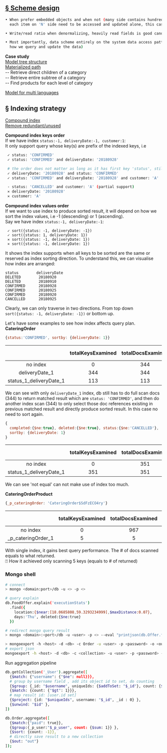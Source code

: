 [§ Scheme design](https://www.mongodb.com/blog/post/6-rules-of-thumb-for-mongodb-schema-design-part-1)
--
```sh
• When prefer embedded objects and when not (many side contains hundreds of items, or
  each item on 'N' side need to be accessed and updated alone, this case use separate table)

• Write/read ratio when denormalizing, heavily read fields is good candidate

• Most importantly, data scheme entirely on the system data access pattern (
  how we query and update the data)
```
**Case study**   
[Model tree structure](https://docs.mongodb.com/manual/tutorial/model-tree-structures/)  
[Materialized path](http://learnmongodbthehardway.com/schema/categoryhierarchy/)  
  -- Retrieve direct children of a category  
  -- Retrieve entire subtree of a category  
  -- Find products for each level of category

[Model for multi languages](http://www.vertabelo.com/blog/technical-articles/data-modeling-for-multiple-languages-how-to-design-a-localization-ready-system)


§ Indexing strategy
---
 [Compound index](https://docs.mongodb.com/manual/core/index-compound/#compound-index-prefix)    
 [Remove redundant/unused](http://docs.mlab.com/indexing/#identifying-and-removing-unnecessary-indexes)

**Compound index keys order**  
If we have index `status:-1, deliveryDate:-1, customer:1`:   
It only support query whose key(s) are prefix of the indexed keys, i.e  
```sh
 ✓ status: 'CONFIRMED'  
 ✓ status: 'CONFIRMED' and deliveryDate: '20180928'

 # the order does not matter as long as it has first key 'status', still prefix
 ✓ deliveryDate: '20180928' and status: 'CONFIRMED'
 ✓ status: 'CONFIRMED' and deliveryDate: '20180928' and customer: 'A'  

 - status: 'CANCELLED' and customer: 'A' (partial support)
 ✕ deliveryDate: '20180928'  
 ✕ customer: 'A'
```

**Compound index values order**   
If we want to use index to produce sorted result, it will depend on how we sort the index values, i.e -1 (descending) or 1 (ascending).   
Say we have index `status:-1, deliveryDate:-1`:  
```
 ✓ sort({status: -1, deliveryDate: -1})
 ✓ sort({status: 1, deliveryDate: 1})  
 ✕ sort({status: -1, deliveryDate: 1})  
 ✕ sort({status: -1, deliveryDate: 1})  
```
It shows the index supports when all keys to be sorted are the same or reserved as index sorting direction. To understand this, we can visualise how index are arranged:  
```
status        deliveryDate
DELETED        20180920
DELETED        20180910
CONFIRMED      20180928
CONFIRMED      20180925
CONFIRMED      20180920
CANCELLED      20180925
```  
Clearly, we can only traverse in two directions. From top down `sort({status: -1, deliveryDate: -1})` or bottom up.

Let's have some examples to see how index affects query plan.   
**CateringOrder**
```js
{status:'CONFIRMED', sortby: {deliveryDate: 1}}
```
|   |totalKeysExamined | totalDocsExamined  | nReturned | sort in memory|
| :---: | :-------------: |:-------------:|:-----:|   :-----:   |
|no index|     0   | 344 | 113 | Y|
|deliveryDate_1|     344   | 344 | 113 | N |
|status_1_deliveryDate_1|     113   | 113 | 113 | N |

We can see with only `deliveryDate_1` index, db still has to do full scan docs (344) to return matched result which are `status: 'CONFIRMED'`, and then do another index scan (344) to only select those doc references existing in previous matched result and directly produce sorted result. In this case no need to sort again.
```js
{
  completed:{$ne:true}, deleted:{$ne:true}, status:{$ne:'CANCELLED'},
  sortby: {deliveryDate: 1}
}
```
|   |totalKeysExamined | totalDocsExamined  | nReturned | sort in memory|
| :---: | :-------------: |:-------------:|:-----:|   :-----:   |
|no index|     0   | 351 | 58 | |
|status_1_deliveryDate_1|     351   | 351 | 58 | N |

We can see 'not equal' can not make use of index too much.

**CateringOrderProduct**
```js
{_p_cateringOrder: 'CateringOrder$SdFzECO4ry'}
```
|   |totalKeysExamined | totalDocsExamined  | nReturned | sort in memory|
| :---: | :-------------: |:-------------:|:-----:|   :-----:   |
|no index|     0   | 967 | 5 | |
|_p_cateringOrder_1|     5   | 5 | 5 |  |

With single index, it gains best query performance. The # of docs scanned equals to what returned.   
⍰ How it achieved only scanning 5 keys (equals to # of returned)

### Mongo shell
```sh
# connect
> mongo <domain:port>/db -u <> -p <>

# query explain
db.FoodOffer.explain('executionStats')
  .find({
    location:{$near:[18.0685808,59.3293234999],$maxDistance:0.07},
    days:'Thu', deleted:{$ne:true}
  })

# redirect mongo query result
> mongo <domain>:<port>/db -u <user> -p <> --eval "printjson(db.Offer.find({days:'Thu',available:true}).explain() )"  >> out.json

> mongoexport -h <host> -d <db> -c Order -u <user> -p <password> -o <output> --type=csv -q '{_created_at:{$gt: { "$date": "2017-01-01T00:00:00.001Z"} }}' -f "<fields>"
# export json
mongoexport -h <host> -d <db> -c <collection> -u <user> -p <password> -o out.json
```
Run aggregation pipeline
```sh
db.getCollection('_User').aggregate([
  {$match: {"username": {"$ne": null}}},
  # group by username field , add its object id to set, do counting
  {$group: {_id: "$username", uniqueIds: {$addToSet: "$_id"}, count: {$sum: 1}}},
  {$match: {count: {"$gt": 1}}},
  # map result id: [user.id set]
  {$project: {id: "$uniqueIds", username: "$_id", _id : 0} },
  {$unwind: "$id" },
])

db.Order.aggregate([
  {$match:{"paid": true}},
  {$group:{_p_user:"$_p_user", count: {$sum: 1}} },
  {$sort: {count: -1}},
  # directly save result to a new collection
  {$out: "out"}
]);

```
